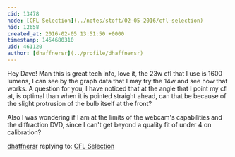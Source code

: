```yaml
---
cid: 13478
node: [CFL Selection](../notes/stoft/02-05-2016/cfl-selection)
nid: 12658
created_at: 2016-02-05 13:51:50 +0000
timestamp: 1454680310
uid: 461120
author: [dhaffnersr](../profile/dhaffnersr)
---
```


Hey Dave! Man this is great tech info, love it, the 23w cfl that I use is 1600 lumens, I can see by the graph data that I may try the 14w and see how that works. A question for you, I have noticed that at the angle that I point my cfl at, is optimal than when it is pointed straight ahead, can that be because of the slight protrusion of the bulb itself at the front?

Also I was wondering if I am at the limits of the webcam's capabilities and the diffraction DVD, since I can't get beyond a quality fit of under 4 on calibration?


[dhaffnersr](../profile/dhaffnersr) replying to: [CFL Selection](../notes/stoft/02-05-2016/cfl-selection)

